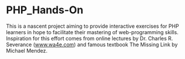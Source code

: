 # PHP_Hands-On
This is a nascent project aiming to provide interactive exercises for PHP learners in hope to facilitate their mastering of web-programming skills. Inspiration for this effort comes from online lectures by Dr. Charles R. Severance (www.wa4e.com) and famous textbook The Missing Link by Michael Mendez.
